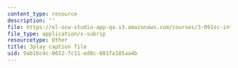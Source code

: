 ```yaml
---
content_type: resource
description: ''
file: https://ol-ocw-studio-app-qa.s3.amazonaws.com/courses/3-091sc-introduction-to-solid-state-chemistry-fall-2010/9ab1bc4c06527c11ed8c081fa185aa4b_c_4dDw7iLn8.srt
file_type: application/x-subrip
resourcetype: Other
title: 3play caption file
uid: 9ab1bc4c-0652-7c11-ed8c-081fa185aa4b
---
```

